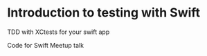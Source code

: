 Introduction to testing with Swift
===========

TDD with XCtests for your swift app

Code for Swift Meetup talk
